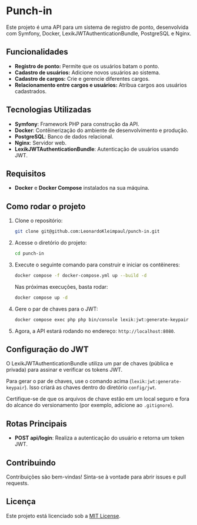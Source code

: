 # Punch-in

Este projeto é uma API para um sistema de registro de ponto, desenvolvida com Symfony, Docker, LexikJWTAuthenticationBundle, PostgreSQL e Nginx.

## Funcionalidades

- **Registro de ponto:** Permite que os usuários batam o ponto.
- **Cadastro de usuários:** Adicione novos usuários ao sistema.
- **Cadastro de cargos:** Crie e gerencie diferentes cargos.
- **Relacionamento entre cargos e usuários:** Atribua cargos aos usuários cadastrados.

## Tecnologias Utilizadas

- **Symfony**: Framework PHP para construção da API.
- **Docker**: Contêinerização do ambiente de desenvolvimento e produção.
- **PostgreSQL**: Banco de dados relacional.
- **Nginx**: Servidor web.
- **LexikJWTAuthenticationBundle**: Autenticação de usuários usando JWT.

## Requisitos

- **Docker** e **Docker Compose** instalados na sua máquina.

## Como rodar o projeto

1. Clone o repositório:
    ```bash
    git clone git@github.com:LeonardoKleimpaul/punch-in.git
    ```
   
2. Acesse o diretório do projeto:
    ```bash
    cd punch-in
    ```

3. Execute o seguinte comando para construir e iniciar os contêineres:
    ```bash
    docker compose -f docker-compose.yml up --build -d
    ```

   Nas próximas execuções, basta rodar:
    ```bash
    docker compose up -d
    ```

4. Gere o par de chaves para o JWT:
    ```bash
    docker compose exec php php bin/console lexik:jwt:generate-keypair --overwrite
    ```

5. Agora, a API estará rodando no endereço: `http://localhost:8080`.

## Configuração do JWT

O LexikJWTAuthenticationBundle utiliza um par de chaves (pública e privada) para assinar e verificar os tokens JWT.

Para gerar o par de chaves, use o comando acima (`lexik:jwt:generate-keypair`). Isso criará as chaves dentro do diretório `config/jwt`.

Certifique-se de que os arquivos de chave estão em um local seguro e fora do alcance do versionamento (por exemplo, adicione ao `.gitignore`).

## Rotas Principais

- **POST api/login**: Realiza a autenticação do usuário e retorna um token JWT.

## Contribuindo

Contribuições são bem-vindas! Sinta-se à vontade para abrir issues e pull requests.

## Licença

Este projeto está licenciado sob a [MIT License](LICENSE).
